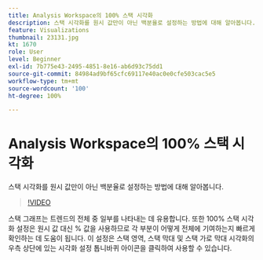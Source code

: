 ```yaml
---
title: Analysis Workspace의 100% 스택 시각화
description: 스택 시각화를 원시 값만이 아닌 백분율로 설정하는 방법에 대해 알아봅니다.
feature: Visualizations
thumbnail: 23131.jpg
kt: 1670
role: User
level: Beginner
exl-id: 7b775e43-2495-4851-8e16-ab6d93c75dd1
source-git-commit: 84984ad9bf65cfc69117e40ac0e0cfe503cac5e5
workflow-type: tm+mt
source-wordcount: '100'
ht-degree: 100%

---
```


# Analysis Workspace의 100% 스택 시각화

스택 시각화를 원시 값만이 아닌 백분율로 설정하는 방법에 대해 알아봅니다.

>[!VIDEO](https://video.tv.adobe.com/v/23131/?quality=12&learn=on)

스택 그래프는 트렌드의 전체 중 일부를 나타내는 데 유용합니다. 또한 100% 스택 시각화 설정은 원시 값 대신 % 값을 사용하므로 각 부분이 어떻게 전체에 기여하는지 빠르게 확인하는 데 도움이 됩니다. 이 설정은 스택 영역, 스택 막대 및 스택 가로 막대 시각화의 우측 상단에 있는 시각화 설정 톱니바퀴 아이콘을 클릭하여 사용할 수 있습니다.
